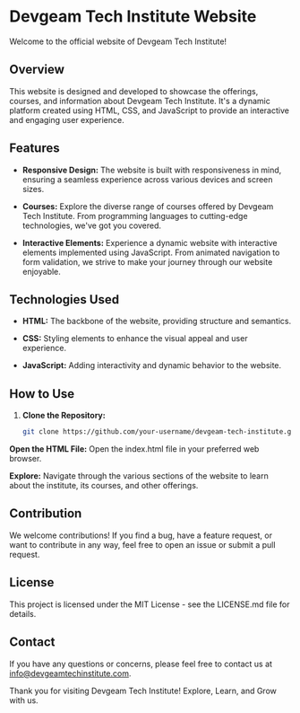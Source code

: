 # Devgeam Tech Institute Website

Welcome to the official website of Devgeam Tech Institute!

## Overview

This website is designed and developed to showcase the offerings, courses, and information about Devgeam Tech Institute. It's a dynamic platform created using HTML, CSS, and JavaScript to provide an interactive and engaging user experience.

## Features

- **Responsive Design:** The website is built with responsiveness in mind, ensuring a seamless experience across various devices and screen sizes.

- **Courses:** Explore the diverse range of courses offered by Devgeam Tech Institute. From programming languages to cutting-edge technologies, we've got you covered.

- **Interactive Elements:** Experience a dynamic website with interactive elements implemented using JavaScript. From animated navigation to form validation, we strive to make your journey through our website enjoyable.

## Technologies Used

- **HTML:** The backbone of the website, providing structure and semantics.

- **CSS:** Styling elements to enhance the visual appeal and user experience.

- **JavaScript:** Adding interactivity and dynamic behavior to the website.

## How to Use

1. **Clone the Repository:**
   ```bash
   git clone https://github.com/your-username/devgeam-tech-institute.git
   
**Open the HTML File:**
Open the index.html file in your preferred web browser.

**Explore:**
Navigate through the various sections of the website to learn about the institute, its courses, and other offerings.

## Contribution
We welcome contributions! If you find a bug, have a feature request, or want to contribute in any way, feel free to open an issue or submit a pull request.

## License
This project is licensed under the MIT License - see the LICENSE.md file for details.

## Contact
If you have any questions or concerns, please feel free to contact us at info@devgeamtechinstitute.com.

Thank you for visiting Devgeam Tech Institute! Explore, Learn, and Grow with us.
